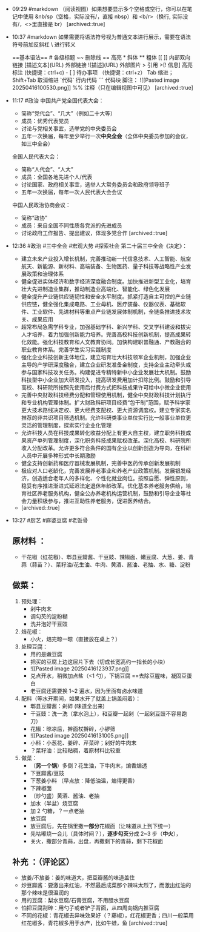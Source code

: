 
- 09:29 
	#markdown
	（阅读视图）如果想要显示多个空格或空行，你可以在笔记中使用 &nb/sp（空格，实际没有/，直接 nbsp）和 <b/r>（换行, 实际没有/，<>里直接是 br） [archived::true]
- 10:37 
	#markdown 
	如果需要将语法符号视为普通文本进行展示，需要在语法符号前加反斜杠 \ 进行转义
	
	==基本语法== 
	\# 各级标题
	\~~ 删除线
	\== 高亮
	\* 斜体
	\** 粗体
	\[\[ ]] 内部双向链接
	\[描述文本]\(URL) 外部链接
	\!\[描述]\(URL) 外部图片
	\> 引用
	\>\[\! 信息] 高亮标注 (快捷键：ctrl+c)
	\- \[ ] 待办事项 （快捷键：ctrl+z）
	Tab 缩进；Shift+Tab 取消缩进
	\`代码\` 行内代码 
	\`\`\` 代码块
	脚注：
	![[Pasted image 20250416100530.png]]
	\%% 注释（只在编辑视图中可见）
	  [archived::true]
- 11:17 
	#政治
	中国共产党全国代表大会：
	- 简称“党代会”、“几大”（例如二十大等）
	- 成员：优秀代表党员
	- 讨论与党相关事宜，选举党的中央委员会
	- 五年一次换届，每年至少举行一次**中央全会**（全体中央委员参加的会议，如三中全会）
	
	全国人民代表大会：
	- 简称“人代会”、“人大”
	- 成员：全国各地先进个人/代表
	- 讨论国家、政府相关事宜，选举人大常务委员会和政府领导班子
	- 五年一次换届，每年一次人民代表大会会议
	
	中国人民政治协商会议：
	- 简称“政协”
	- 成员：来自全国不同性质各党派的先进成员
	- 讨论政府工作报告、提出建议，体现多党合作 
	[archived::true]
- 12:36 
	#政治 #三中全会 #宏观大势 #探索社会
	第二十届三中全会《决定》：
	- 建立未来产业投入增长机制，完善推动新一代信息技术、人工智能、航空航天、新能源、新材料、高端装备、生物医药、量子科技等战略性产业发展政策和治理体系
	- 健全促进实体经济和数字经济深度融合制度。加快推进新型工业化，培育壮大先进制造业集群，推动制造业高端化、智能化、绿色化发展
	- 健全提升产业链供应链韧性和安全水平制度。抓紧打造自主可控的产业链供应链，健全强化集成电路、工业母机、医疗装备、仪器仪表、基础软件、工业软件、先进材料等重点产业链发展体制机制，全链条推进技术攻关、成果应用
	- 超常布局急需学科专业，加强基础学科、新兴学科、交叉学科建设和拔尖人才培养，着力加强创新能力培养。完善高校科技创新机制，提高成果转化效能。强化科技教育和人文教育协同。加快构建职普融通、产教融合的职业教育体系。完善学生实习实践制度
	- 强化企业科技创新主体地位，建立培育壮大科技领军企业机制，加强企业主导的产学研深度融合，建立企业研发准备金制度，支持企业主动牵头或参与国家科技攻关任务。构建促进专精特新中小企业发展壮大机制。鼓励科技型中小企业加大研发投入，提高研发费用加计扣除比例。鼓励和引导高校、科研院所按照先使用后付费方式把科技成果许可给中小微企业使用
	- 完善中央财政科技经费分配和管理使用机制，健全中央财政科技计划执行和专业机构管理体制。扩大财政科研项目经费“包干制”范围，赋予科学家更大技术路线决定权、更大经费支配权、更大资源调度权。建立专家实名推荐的非共识项目筛选机制。允许科研类事业单位实行比一般事业单位更灵活的管理制度，探索实行企业化管理
	- 允许科技人员在科技成果转化收益分配上有更大自主权，建立职务科技成果资产单列管理制度，深化职务科技成果赋权改革。深化高校、科研院所收入分配改革。允许更多符合条件的国有企业以创新创造为导向，在科研人员中开展多种形式中长期激励
	- 健全支持创新药和医疗器械发展机制，完善中医药传承创新发展机制
	- 极应对人口老龄化，完善发展养老事业和养老产业政策机制。发展银发经济，创造适合老年人的多样化、个性化就业岗位。按照自愿、弹性原则，稳妥有序推进渐进式延迟法定退休年龄改革。优化基本养老服务供给，培育社区养老服务机构，健全公办养老机构运营机制，鼓励和引导企业等社会力量积极参与，推进互助性养老服务，促进医养结合。
	- [archived::true]
- 13:27 
	#厨艺 #麻婆豆腐 #老饭骨
	## 原材料 ：
	- 干花椒（红花椒）、郫县豆瓣酱、干豆豉、辣椒面、嫩豆腐、大葱、姜、青蒜（蒜苗？）、菜籽油/花生油、牛肉、黄酒、酱油、老抽、水、糖、淀粉
	## 做菜：  
	1. 预处理：
		- 剁牛肉末
		- 调勾芡的淀粉糊
		- 洗并泡好干豆豉
	2. 焙花椒：
		- 小火，焙完晾一晾（直接放在桌上？）
	3.  处理豆腐：
		- 用的是嫩豆腐
		- 把买的豆腐上边这层片下去（切成长宽高约一指长的小块）
		- ![[Pasted image 20250416123937.png]]
		- 兑点开水，稍微加点盐（<1 勺），下锅豆腐 ==去除豆腥味，凝固豆蛋白
		- 老豆腐还需要换 1~2 遍水，因为里面有卤水味道
	4. 配料（等水开期间，如果水开了就盖上锅盖闷着）：
		 - 郫县豆瓣酱：剁碎 (味道全出来)
		 - 干豆豉：洗一洗（拿水泡上），和豆瓣一起剁（一起剁豆豉不容易跑刀）
		 - 花椒：晾凉后，擀面杖擀碎，小锣筛
		 - ![[Pasted image 20250416131005.png]]
		 - 小料：小葱花、姜碎、芹菜碎；剁好的牛肉末
		 - ？菜籽油：比较粘稠，着原材料比较重
	5. 做菜：
		 - （**另一个锅**）多倒？花生油，下牛肉末，煸香煸透
		 - 下豆瓣酱/豆豉
		 - 下葱姜小料 （早点放：降低油温，煸得更香）
		 - 下辣椒面
		 - （炒勺盛）黄酒、酱油、老抽
		 - 加水（半盆）烧豆腐
		 - 加 2 勺糖，？一点老抽
		 - 放豆腐
		 - 放豆腐后，先在锅里撒**一部分**花椒面（让味道从上到下统一）
		 - 先咕嘟烧一会儿（具体时间？），**逐步勾芡**分成 2~3 步（**中火**），
		 - 关火，撒部分青蒜，出盘，再撒剩下的青蒜，剩下花椒面
	## 补充 ：（评论区）
	- 放姜/不放姜：姜的味道大，把豆瓣酱的味道盖住
	- 炒豆瓣酱：要激出来红油，不然最后成菜那个辣味太烈了，而激出红油的那个辣味是很温润的
	- 用的豆腐：梨水豆腐/石膏豆腐，不用胆水豆腐
	- 怕把豆腐刮碎：用勺子或者铲子背面，从四周向锅内推豆腐
	- 不同的花椒：青花椒去异味效果好（？藤椒），红花椒更香；四川一般菜用红花椒多，青花椒多用于水产，比如牛蛙，鱼
		  [archived::true]